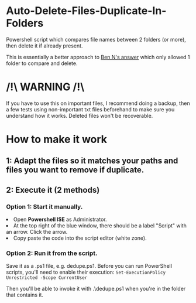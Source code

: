 # Auto-Delete-Files-Duplicate-In-Folders
Powershell script which compares file names between 2 folders (or more), then delete it if already present.

This is essentially a better approach to [Ben N's answer](https://superuser.com/a/1093799) which only allowed 1 folder to compare and delete.

# /!\ WARNING /!\ 
If you have to use this on important files, I recommend doing a backup, then a few tests using non-important txt files beforehand to make sure you understand how it works. Deleted files won't be recoverable.

# How to make it work

## 1: Adapt the files so it matches your paths and files you want to remove if duplicate.

## 2: Execute it (2 methods)

### Option 1: Start it manually.
<li>Open <b>Powershell ISE</b> as Administrator.</li>
<li>At the top right of the blue window, there should be a label "Script" with an arrow. Click the arrow.</li>
<li>Copy paste the code into the script editor (white zone).</li>


### Option 2: Run it from the script.
Save it as a .ps1 file, e.g. dedupe.ps1. Before you can run PowerShell scripts, you'll need to enable their execution:
`Set-ExecutionPolicy Unrestricted -Scope CurrentUser`

Then you'll be able to invoke it with .\dedupe.ps1 when you're in the folder that contains it.
